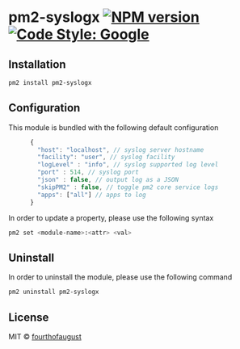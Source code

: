 # pm2-syslogx [![NPM version][npm-image]][npm-url]  [![Code Style: Google](https://img.shields.io/badge/code%20style-google-blueviolet.svg)](https://github.com/google/gts)

## Installation
```bash
pm2 install pm2-syslogx
```

## Configuration
This module is bundled with the following default configuration
```javascript
      {
        "host": "localhost", // syslog server hostname
        "facility": "user", // syslog facility
        "logLevel" : "info", // syslog supported log level
        "port" : 514, // syslog port
        "json" : false, // output log as a JSON
        "skipPM2" : false, // toggle pm2 core service logs
        "apps": ["all"] // apps to log
      }
````
In order to update a property, please use the following syntax
```bash
pm2 set <module-name>:<attr> <val>
```

## Uninstall
In order to uninstall the module, please use the following command
```bash
pm2 uninstall pm2-syslogx
```

## License

MIT © [fourthofaugust](https://github.com/fourthofaugust)


[npm-image]: https://badge.fury.io/js/generator-udutha.svg
[npm-url]: https://npmjs.org/package/generator-udutha
